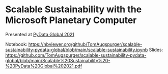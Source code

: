 # Scalable Sustainability with the Microsoft Planetary Computer

Presented at [PyData Global 2021](https://pydata.org/global2021/schedule/presentation/129/scalable-sustainability-with-the-planetary-computer/)

Notebook: https://nbviewer.org/github/TomAugspurger/scalable-sustainability-pydata-global/blob/main/scalable-sustainability.ipynb
Slides: https://github.com/TomAugspurger/scalable-sustainability-pydata-global/blob/main/Scalable%20Sustainability%20-%20PyData%20Global%202021.pdf

